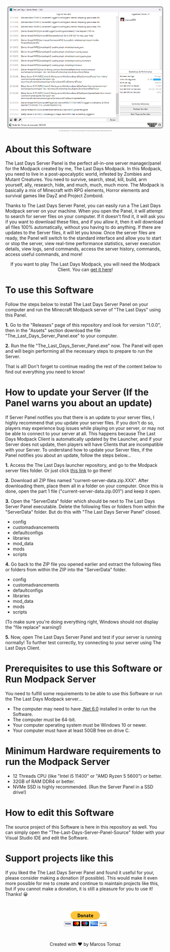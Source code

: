 <p align="center" style="font-size: 2px;">
    <img src="This-Repository/panel-print.png" />
    <br> 
    Go to "Releases" page, and find the "1.0.0" version, in "Assets" section, download the file "The_Last_Days_Server_Panel.exe". Read all the instructions below and then just enjoy! 
</p>

# About this Software

The Last Days Server Panel is the perfect all-in-one server manager/panel for the Modpack created by me, The Last Days Modpack. In this Modpack, you need to live in a post-apocalyptic world, infested by Zombies and Mutant Creatures. You need to survive, search, steal, kill, build, arm yourself, ally, research, hide, and much, much, much more. The Modpack is basically a mix of Minecraft with RPG elements, Horror elements and survival games like DayZ and Project Zomboid.

Thanks to The Last Days Server Panel, you can easily run a The Last Days Modpack server on your machine. When you open the Panel, it will attempt to search for server files on your computer. If it doesn't find it, it will ask you if you want to download these files, and if you allow it, then it will download all files 100% automatically, without you having to do anything. If there are updates to the Server files, it will let you know. Once the server files are ready, the Panel will switch to the standard interface and allow you to start or stop the server, view real-time performance statistics, server execution details, view logs, send commands, access the server history, commands, access useful commands, and more!

<p align="center">
If you want to play The Last Days Modpack, you will need the Modpack Client. You can <a href="https://github.com/marcos4503/the-last-days-launcher" target="_blank">get it here</a>!
</p>

# To use this Software

Follow the steps below to install The Last Days Server Panel on your computer and run the Minecraft Modpack server of "The Last Days" using this Panel.

<b>1.</b> Go to the "Releases" page of this repository and look for version "1.0.0", then in the "Assets" section download the file "The_Last_Days_Server_Panel.exe" to your computer.

<b>2.</b> Run the file "The_Last_Days_Server_Panel.exe" now. The Panel will open and will begin performing all the necessary steps to prepare to run the Server.

That is all! Don't forget to continue reading the rest of the content below to find out everything you need to know!

# How to update your Server (If the Panel warns you about an update)

If Server Panel notifies you that there is an update to your server files, I highly recommend that you update your server files. If you don't do so, players may experience bug issues while playing on your server, or may not be able to connect to your server at all. This happens because The Last Days Modpack Client is automatically updated by the Launcher, and if your Server does not update, then players will have Clients that are incompatible with your Server. To understand how to update your Server files, if the Panel notifies you about an update, follow the steps below...

<b>1.</b> Access the The Last Days launcher repository, and go to the Modpack server files folder. Or just click <a href="https://github.com/marcos4503/the-last-days-launcher/tree/main/Repository-Pages/builded-ready-server-data" target="_blank">this link</a> to go there!

<b>2.</b> Download all ZIP files named "current-server-data.zip.XXX". After downloading them, place them all in a folder on your computer. Once this is done, open the part 1 file ("current-server-data.zip.001") and keep it open.

<b>3.</b> Open the "ServerData" folder which should be next to The Last Days Server Panel executable. Delete the following files or folders from within the "ServerData" folder. But do this with "The Last Days Server Panel" closed.
- config
- customadvancements
- defaultconfigs
- libraries
- mod_data
- mods
- scripts

<b>4.</b> Go back to the ZIP file you opened earlier and extract the following files or folders from within the ZIP into the "ServerData" folder.
- config
- customadvancements
- defaultconfigs
- libraries
- mod_data
- mods
- scripts

(To make sure you're doing everything right, Windows should not display the "file replace" warning!)

<b>5.</b> Now, open The Last Days Server Panel and test if your server is running normally! To further test correctly, try connecting to your server using The Last Days Client.

# Prerequisites to use this Software or Run Modpack Server

You need to fulfill some requirements to be able to use this Software or run the The Last Days Modpack server...

- The computer may need to have <a href="https://download.visualstudio.microsoft.com/download/pr/81531ad6-afa9-4b61-9d05-6a76dce81123/2885d26c1a58f37176fd7859f8cc80f1/dotnet-sdk-6.0.417-win-x64.exe" target="_blank">.Net 6.0</a> installed in order to run the Software.
- The computer must be 64-bit.
- Your computer operating system must be Windows 10 or newer.
- Your computer must have at least 50GB free on drive C.

# Minimum Hardware requirements to run the Modpack Server

- 12 Threads CPU (like "Intel i5 11400" or "AMD Ryzen 5 5600") or better.
- 32GB of RAM DDR4 or better.
- NVMe SSD is highly recommended. (Run the Server Panel in a SSD drive!)

# How to edit this Software

The source project of this Software is here in this repository as well. You can simply open the "The-Last-Days-Server-Panel-Source" folder with your Visual Studio IDE and edit the Software.

# Support projects like this

If you liked the The Last Days Server Panel and found it useful for your, please consider making a donation (if possible). This would make it even more possible for me to create and continue to maintain projects like this, but if you cannot make a donation, it is still a pleasure for you to use it! Thanks! 😀

<br>

<p align="center">
    <a href="https://www.paypal.com/donate/?hosted_button_id=MVDJY3AXLL8T2" target="_blank">
        <img src="This-Repository/paypal-donate.png" alt="Donate" />
    </a>
</p>

<br>

<p align="center">
Created with ❤ by Marcos Tomaz
</p>